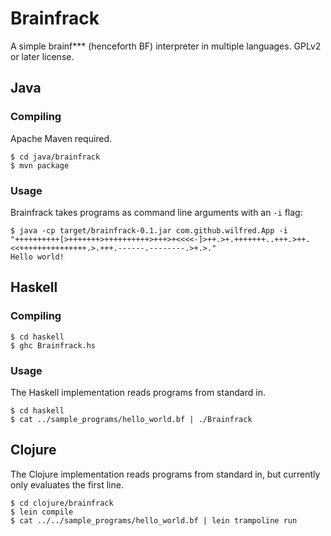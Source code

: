 # Brainfrack

A simple brainf*** (henceforth BF) interpreter in multiple
languages. GPLv2 or later license.

## Java

### Compiling

Apache Maven required.

    $ cd java/brainfrack
    $ mvn package

### Usage

Brainfrack takes programs as command line arguments with an `-i` flag:

    $ java -cp target/brainfrack-0.1.jar com.github.wilfred.App -i "++++++++++[>+++++++>++++++++++>+++>+<<<<-]>++.>+.+++++++..+++.>++.<<+++++++++++++++.>.+++.------.--------.>+.>."
    Hello world!

## Haskell

### Compiling

    $ cd haskell
    $ ghc Brainfrack.hs
    
### Usage

The Haskell implementation reads programs from standard in.

    $ cd haskell
    $ cat ../sample_programs/hello_world.bf | ./Brainfrack

## Clojure

The Clojure implementation reads programs from standard in, but
currently only evaluates the first line.

    $ cd clojure/brainfrack
    $ lein compile
    $ cat ../../sample_programs/hello_world.bf | lein trampoline run
